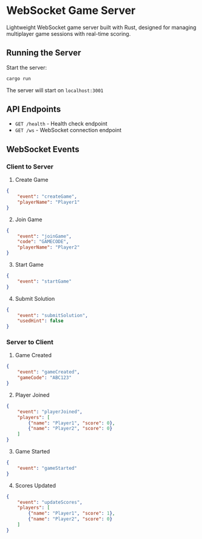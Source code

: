 # WebSocket Game Server

Lightweight WebSocket game server built with Rust, designed for managing multiplayer game sessions with real-time scoring. 

## Running the Server

Start the server:
```bash
cargo run
```

The server will start on `localhost:3001`

## API Endpoints

- `GET /health` - Health check endpoint
- `GET /ws` - WebSocket connection endpoint

## WebSocket Events

### Client to Server

1. Create Game
```json
{
    "event": "createGame",
    "playerName": "Player1"
}
```

2. Join Game
```json
{
    "event": "joinGame",
    "code": "GAMECODE",
    "playerName": "Player2"
}
```

3. Start Game
```json
{
    "event": "startGame"
}
```

4. Submit Solution
```json
{
    "event": "submitSolution",
    "usedHint": false
}
```

### Server to Client

1. Game Created
```json
{
    "event": "gameCreated",
    "gameCode": "ABC123"
}
```

2. Player Joined
```json
{
    "event": "playerJoined",
    "players": [
        {"name": "Player1", "score": 0},
        {"name": "Player2", "score": 0}
    ]
}
```

3. Game Started
```json
{
    "event": "gameStarted"
}
```

4. Scores Updated
```json
{
    "event": "updateScores",
    "players": [
        {"name": "Player1", "score": 1},
        {"name": "Player2", "score": 0}
    ]
}
```

